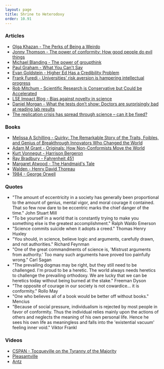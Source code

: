 ```yaml
---
layout: page
title: Shrine to Heterodoxy
order: 10.91
---
```



### Articles
* [Olga Khazan - The Perks of Being a Weirdo](https://www.theatlantic.com/magazine/archive/2020/04/the-perks-of-being-a-weirdo/606778/)
* [Jonny Thomson - The power of conformity: How good people do evil things](https://bigthink.com/neuropsych/conformity-2/)
* [Michael Blanding - The power of groupthink](https://newsroom.haas.berkeley.edu/research/the-power-of-groupthink-study-shows-how-easy-it-is-to-influence-social-networks/)
* [Paul Graham - What You Can't Say](http://www.paulgraham.com/say.html)
* [Evan Goldstein - Higher Ed Has a Credibility Problem](https://www.chronicle.com/article/higher-ed-has-a-credibility-problem)
* [Frank Furedi - Universities' risk aversion is hampering intellectual progress](https://www.timeshighereducation.com/opinion/universities-risk-aversion-hampering-intellectual-progress)
* [Rob Mitchum - Scientific Research is Conservative but Could be Accelerated](https://voices.uchicago.edu/compinst/press-releases/scientific-research-conservative-could-be-accelerated/)
* [LSE Impact Blog - Bias against novelty in science](https://blogs.lse.ac.uk/impactofsocialsciences/2016/08/23/bias-against-novelty-in-science-a-cautionary-tale-for-users-of-bibliometric-indicators/)
* [Daniel Morgan - What the tests don’t show: Doctors are surprisingly bad at reading lab results](https://www.washingtonpost.com/news/posteverything/wp/2018/10/05/feature/doctors-are-surprisingly-bad-at-reading-lab-results-its-putting-us-all-at-risk/)
* [The replication crisis has spread through science – can it be fixed?](https://www.newscientist.com/article/mg25433810-400-the-replication-crisis-has-spread-through-science-can-it-be-fixed/)

### Books
* [Melissa A Schilling - Quirky: The Remarkable Story of the Traits, Foibles, and Genius of Breakthrough Innovators Who Changed the World](https://www.goodreads.com/book/show/39651571-quirky)
* [Adam M Grant - Originals: How Non-Conformists Move the World](https://www.goodreads.com/book/show/25614523-originals)
* [Kurt Vonnegut - Harrison Bergeron](https://www.goodreads.com/en/book/show/10176119-harrison-bergeron)
* [Ray Bradbury - Fahrenheit 451](https://www.goodreads.com/book/show/13079982-fahrenheit-451)
* [Margaret Atwood - The Handmaid's Tale](https://www.goodreads.com/book/show/38447.The_Handmaid_s_Tale)
* [Walden - Henry David Thoreau](https://www.goodreads.com/book/show/16902.Walden)
* [1984 - George Orwell](https://www.goodreads.com/book/show/40961427-1984)


### Quotes
* "The amount of eccentricity in a society has generally been proportional to the amount of genius, mental vigor, and moral courage it contained. That so few now dare to be eccentric marks the chief danger of the time." John Stuart Mill
* "To be yourself in a world that is constantly trying to make you something else is the greatest accomplishment." Ralph Waldo Emerson
* "Science commits suicide when it adopts a creed." Thomas Henry Huxley
* "You should, in science, believe logic and arguments, carefully drawn, and not authorities." Richard Feynman
* "One of the great commandments of science is, 'Mistrust arguments from authority.' Too many such arguments have proved too painfully wrong." Carl Sagan
* "The prevailing dogmas may be right, but they still need to be challenged. I'm proud to be a heretic. The world always needs heretics to challenge the prevailing orthodoxy. We are lucky that we can be heretics today without being burned at the stake." Freeman Dyson
* "The opposite of courage in our society is not cowardice... it is conformity."  Rollo May
* "One who believes all of a book would be better off without books." Mencius
* "Because of social pressure, individualism is rejected by most people in favor of conformity. Thus the individual relies mainly upon the actions of others and neglects the meaning of his own personal life. Hence he sees his own life as meaningless and falls into the 'existential vacuum' feeling inner void." Viktor Frankl


### Videos
* [CSPAN - Tocqueville on the Tyranny of the Majority](https://www.c-span.org/video/?97626-1/tocqueville-tyranny-majority)
* [Pleasantville](https://youtu.be/dSDm62Hmbf4)
* [Antz](https://youtu.be/iX_qRwVXWYQ)

